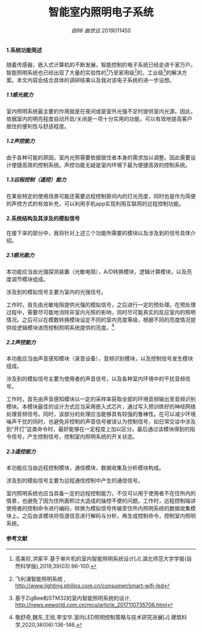 <h1  align = "center" > 智能室内照明电子系统 </h1>

<h6 align = "center">自96 曲世远 2019011455</h6>

#### 1.系统功能简述

随着传感器，嵌入式计算机的不断发展，智能控制的电子系统已经走进千家万户。智能照明系统也已经出现了大量的实验性的[^1]乃至家用级[^2]的，工业级[^3]的解决方案。本文内容会结合具体的调研结果以及我对该电子系统的进一步设想。

##### 1.1感光能力

室内照明系统最主要的作用就是在夜间或是室外光强不足时提供室内光源。因此，依据室内的明亮程度自动开启/关闭是一项十分实用的功能，可以有效地提高客户居住的便利性与舒适程度。

##### 1.2声控能力

由于各种可能的原因，室内光照需要依据居住者本身的需求加以调整。因此需要设计便捷高效的控制系统。声控功能无疑是室内环境下最为便捷高效的控制系统。

##### 1.3远程控制（遥控）能力

在某些特定的使用场景可能还需要远程控制房间内的灯光亮度，同时也是作为简便的声控方式的有效补充，可以利用手机app实现利用互联网的远程控制功能。

#### 2.系统结构及其涉及的模拟信号

在接下来的部分中，我将针对上述三个功能所需要的模块以及涉及到的信号具体介绍。

##### 2.1感光能力

本功能应当由光强探测装置（光敏电阻），A/D转换模块，逻辑计算模块，以及亮度调节模块组成。

涉及到的模拟信号主要为室内的光强信号。

工作时，首先由光敏电阻提供光强的模拟信号，之后进行一定的预处理。在预处理过程中，需要尽可能地消除非室内光照的影响，同时尽可能真实的反应室内的照明情况。之后可以在模数转换模块设定不同的室内亮度等级，根据不同的亮度情况提供给逻辑模块进而控制照明系统提供的亮度。[^4]

##### 2.2声控能力

本功能应当由声音感知模块（录音设备），音频识别模块，以及控制信号发生模块组成。

涉及到的模拟信号主要为使用者的声音信号，以及各种室内环境中的干扰音频信号。

工作时，首先由声音感知模块以一定的采样率获取全部的环境音频输出至音频识别模块。本模块最佳的设计方式应当采用嵌入式芯片，通过写入预训练好的神经网络处理音频信号。同时，该部分的处理应当能够具有较强的鲁棒性。在可以减少环境噪声干扰的同时，也避免非控制的声音信号被误认为控制信号，如日常交谈中涉及到“开灯”这类命令时，最好能够在一定程度上加以区分。最后通过该模块得到的指令信号，产生控制信号，控制室内照明系统的开关状态。

##### 2.3遥控能力

本功能应当由远程控制模块，通信模块，数据收集及分析模块构成。

涉及到的模拟信号主要为远程通信控制中产生的通信信号。

室内照明系统也应当具备一定的远程控制能力，不仅可以用于使用者不在住所内的情景，也避免了因为住所面积过大造成的操控不便的问题。工作时，远程控制端讲使用者的控制命令进行编码，转换为模拟信号传输至住所内照明系统的数据收集模块上。之后由该模块将信道信息进行解码与分析，再生成控制命令，控制室内照明系统。



#### 参考文献

[^1]:高美珍,洪家平.基于单片机的室内智能照明系统设计[J].湖北师范大学学报(自然科学版),2019,39(03):96-100.
[^2]: 飞利浦智能照明系统 , http://www.lighting.philips.com.cn/consumer/smart-wifi-led
[^3]:  基于ZigBee和STM32的室内智能照明系统的设计,  http://news.eeworld.com.cn/mcu/article_2017110735706.html
[^4]: 敬舒奇,魏东,王旭,李宝华.室内LED照明控制策略与技术研究进展[J].建筑科学,2020,36(06):136-146.
[^5]: 鲁涛,薛龙飞.一种智能室内照明系统的控制方法及装置研究[J].科学技术创新,2020(09):88-89.
